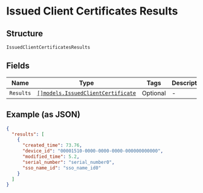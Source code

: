 
# Issued Client Certificates Results

## Structure

`IssuedClientCertificatesResults`

## Fields

| Name | Type | Tags | Description |
|  --- | --- | --- | --- |
| `Results` | [`[]models.IssuedClientCertificate`](../../doc/models/issued-client-certificate.md) | Optional | - |

## Example (as JSON)

```json
{
  "results": [
    {
      "created_time": 73.76,
      "device_id": "00001510-0000-0000-0000-000000000000",
      "modified_time": 5.2,
      "serial_number": "serial_number0",
      "sso_name_id": "sso_name_id0"
    }
  ]
}
```


